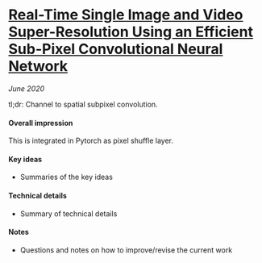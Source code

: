 # [Real-Time Single Image and Video Super-Resolution Using an Efficient Sub-Pixel Convolutional Neural Network](https://arxiv.org/abs/1609.05158)

_June 2020_

tl;dr: Channel to spatial subpixel convolution. 

#### Overall impression
This is integrated in Pytorch as pixel shuffle layer. 

#### Key ideas
- Summaries of the key ideas

#### Technical details
- Summary of technical details

#### Notes
- Questions and notes on how to improve/revise the current work  


